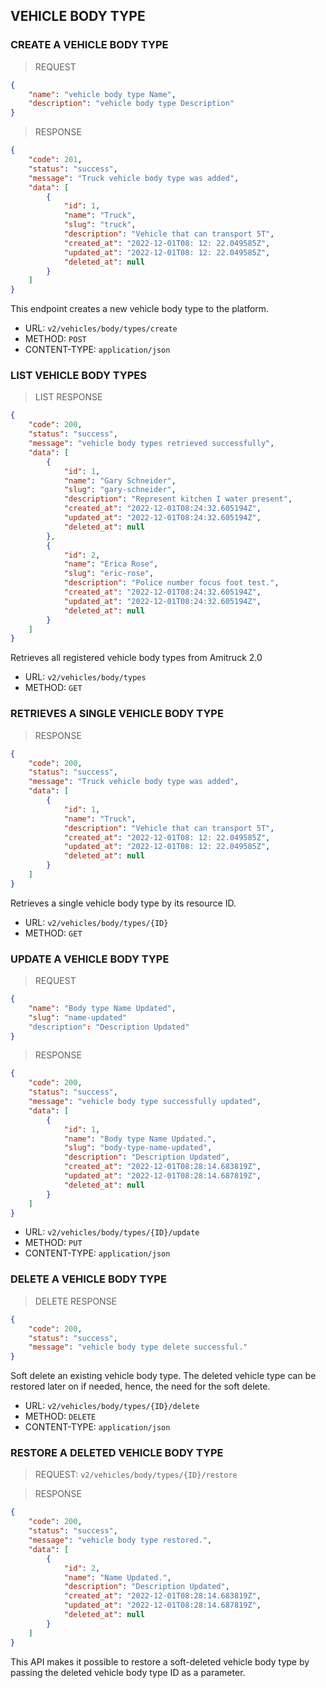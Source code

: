 ## VEHICLE BODY TYPE

### CREATE A VEHICLE BODY TYPE
> REQUEST
```json
{
    "name": "vehicle body type Name",
    "description": "vehicle body type Description"
}
```

> RESPONSE
```json
{
    "code": 201,
    "status": "success",
    "message": "Truck vehicle body type was added",
    "data": [
        {
            "id": 1,
            "name": "Truck",
            "slug": "truck",
            "description": "Vehicle that can transport 5T",
            "created_at": "2022-12-01T08: 12: 22.049585Z",
            "updated_at": "2022-12-01T08: 12: 22.049585Z",
            "deleted_at": null
        }
    ]
}
```

This endpoint creates a new vehicle body type to the platform.
- URL: `v2/vehicles/body/types/create`
- METHOD: `POST`
- CONTENT-TYPE: `application/json`

### LIST VEHICLE BODY TYPES

> LIST RESPONSE

```json
{
    "code": 200,
    "status": "success",
    "message": "vehicle body types retrieved successfully",
    "data": [
        {
            "id": 1,
            "name": "Gary Schneider",
            "slug": "gary-schneider",
            "description": "Represent kitchen I water present",
            "created_at": "2022-12-01T08:24:32.605194Z",
            "updated_at": "2022-12-01T08:24:32.605194Z",
            "deleted_at": null
        },
        {
            "id": 2,
            "name": "Erica Rose",
            "slug": "eric-rose",
            "description": "Police number focus foot test.",
            "created_at": "2022-12-01T08:24:32.605194Z",
            "updated_at": "2022-12-01T08:24:32.605194Z",
            "deleted_at": null
        }
    ]
}
```

Retrieves all registered vehicle body types from Amitruck 2.0
- URL: `v2/vehicles/body/types`
- METHOD: `GET`

### RETRIEVES A SINGLE VEHICLE BODY TYPE

> RESPONSE

```json
{
    "code": 200,
    "status": "success",
    "message": "Truck vehicle body type was added",
    "data": [
        {
            "id": 1,
            "name": "Truck",
            "description": "Vehicle that can transport 5T",
            "created_at": "2022-12-01T08: 12: 22.049585Z",
            "updated_at": "2022-12-01T08: 12: 22.049585Z",
            "deleted_at": null
        }
    ]
}
```

Retrieves a single vehicle body type by its resource ID.

- URL: `v2/vehicles/body/types/{ID}`
- METHOD: `GET`

### UPDATE A VEHICLE BODY TYPE

> REQUEST
```json
{
    "name": "Body type Name Updated",
    "slug": "name-updated"
    "description": "Description Updated"
}
```

> RESPONSE

```json
{
    "code": 200,
    "status": "success",
    "message": "vehicle body type successfully updated",
    "data": [
        {
            "id": 1,
            "name": "Body type Name Updated.",
            "slug": "body-type-name-updated",
            "description": "Description Updated",
            "created_at": "2022-12-01T08:28:14.683819Z",
            "updated_at": "2022-12-01T08:28:14.687819Z",
            "deleted_at": null
        }
    ]
}
```

- URL: `v2/vehicles/body/types/{ID}/update`
- METHOD: `PUT`
- CONTENT-TYPE: `application/json`

### DELETE A VEHICLE BODY TYPE

> DELETE RESPONSE

```json
{
    "code": 200,
    "status": "success",
    "message": "vehicle body type delete successful."
}
```

Soft delete an existing vehicle body type. The deleted vehicle type can be restored later on if needed, hence, the need for the soft delete.

- URL: `v2/vehicles/body/types/{ID}/delete`
- METHOD: `DELETE`
- CONTENT-TYPE: `application/json`



### RESTORE A DELETED VEHICLE BODY TYPE
> REQUEST: `v2/vehicles/body/types/{ID}/restore`

> RESPONSE

```json
{
    "code": 200,
    "status": "success",
    "message": "vehicle body type restored.",
    "data": [
        {
            "id": 2,
            "name": "Name Updated.",
            "description": "Description Updated",
            "created_at": "2022-12-01T08:28:14.683819Z",
            "updated_at": "2022-12-01T08:28:14.687819Z",
            "deleted_at": null
        }
    ]
}
```
This API makes it possible to restore a soft-deleted vehicle body type by passing the deleted vehicle body type ID as a parameter.
